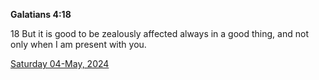**Galatians 4:18**

18 But it is good to be zealously affected always in a good thing, and not only when I am present with you.

[Saturday 04-May, 2024](https://getbible.net/kjv/Galatians/4/18)
